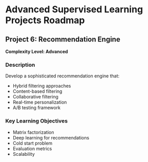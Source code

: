# Advanced Supervised Learning Projects Roadmap

## Project 6: Recommendation Engine

**Complexity Level: Advanced**

### Description

Develop a sophisticated recommendation engine that:

- Hybrid filtering approaches
- Content-based filtering
- Collaborative filtering
- Real-time personalization
- A/B testing framework

### Key Learning Objectives
- Matrix factorization
- Deep learning for recommendations
- Cold start problem
- Evaluation metrics
- Scalability